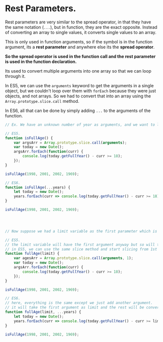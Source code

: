 # Rest Parameters.

Rest parameters are very similar to the spread operator, in that they have the same notation (`...`), but in function, they are the exact opposite. Instead of converting an array to single values, it converts single values to an array.

This is only used in function arguments, so if the symbol is in the function argument, its a **rest parameter** and anywhere else its the **spread operator**. 

**So the spread operator is used in the function call and the rest parameter is used in the function declaration.**

Its used to convert multiple arguments into one array so that we can loop through it.

In ES5, we can use the `arguments` keyword to get the arguments in a single object, but we couldn't loop over them with `forEach` because they were just objects, and not arrays. So we had to convert that into an array using the `Array.prototype.slice.call` method.

In ES6, all that can be done by simply adding `...` to the arguments of the function.

```js
// Ex. We have an unknown number of year as arguments, and we want to log to the console if people born in those years are of full age now.

// ES5.
function isFullAge() {
    var argsArr = Array.prototype.slice.call(arguments);
    var today = new Date();
    argsArr.forEach(function(curr) {
        console.log(today.getFullYear() - curr >= 18);
    });
}

isFullAge(1998, 2001, 2002, 1969);

// ES6.
function isFullAge(...years) {
    let today = new Date();
    years.forEach(curr => console.log(today.getFullYear() - curr >= 18));
}

isFullAge(1998, 2001, 2002, 1969);




// Now suppose we had a limit variable as the first parameter which is the full age (18 or 21 o r something else), followed by the usual lots of years.

// ES5.
// the limit variable will have the first argument anyway but so will the arguments keyword.
// in ES5, we can use the same slice method and start slicing from 1st index of the arguments.
function fullAge(limit) {
    var agesArr = Array.prototype.slice.call(arguments, 1);
    var today = new Date();
    argsArr.forEach(function(curr) {
        console.log(today.getFullYear() - curr >= 18);
    });
}

isFullAge(1998, 2001, 2002, 1969);

// ES6.
// here, everything is the same except we just add another argument.
// it will take the first argument as limit and the rest will be converted to an array with the rest parameter.
function fullAge(limit, ...years) {
    let today = new Date();
    years.forEach(curr => console.log(today.getFullYear() - curr >= limit)); 
}

isFullAge(1998, 2001, 2002, 1969);
```

